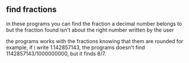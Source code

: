 find fractions
---
in these programs you can find the fraction a decimal number belongs to
but the fraction found isn't about the right number written by the user

the programs works with the fractions knowing that them are rounded
for example, if i write 1.142857143, the programs doesn't find 
1142857143/1000000000, but it finds 8/7.